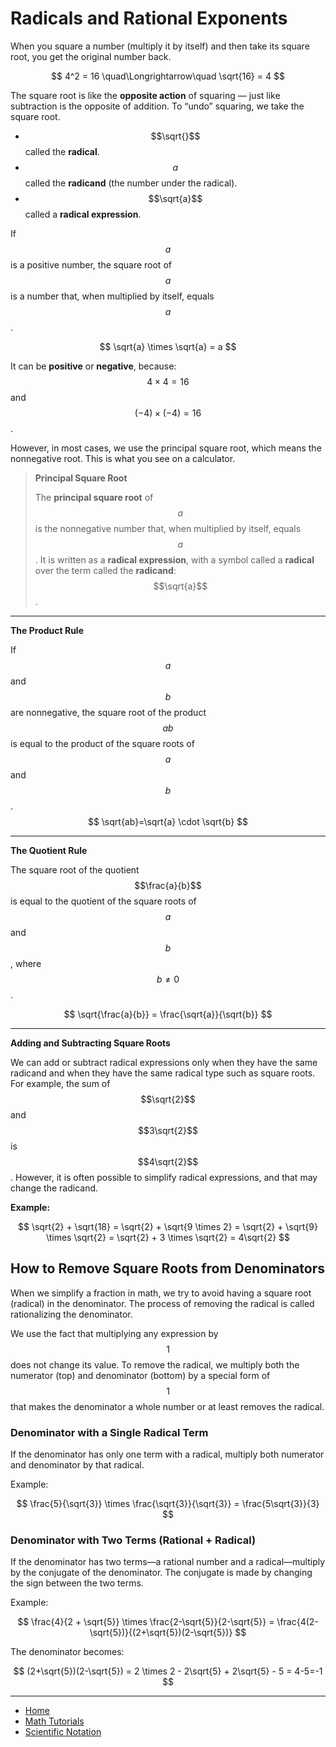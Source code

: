 # Radicals and Rational Exponents

When you square a number (multiply it by itself) and then take its square root, you get the original number back.

$$
4^2 = 16 \quad\Longrightarrow\quad \sqrt{16} = 4
$$

The square root is like the **opposite action** of squaring — just like subtraction is the opposite of addition. To “undo” squaring, we take the square root.

- $$\sqrt{}$$ called the **radical**.
- $$a$$ called the **radicand** (the number under the radical).
- $$\sqrt{a}$$ called a **radical expression**.


If $$a$$ is a positive number, the square root of $$a$$ is a number that, when multiplied by itself, equals $$a$$.

$$
\sqrt{a} \times \sqrt{a} = a
$$        

It can be **positive** or **negative**, because: $$4 \times 4 = 16$$ and $$(-4) \times (-4) = 16$$.

However, in most cases, we use the principal square root, which means the nonnegative root. This is what you see on a calculator.

> **Principal Square Root**
>
> The **principal square root** of $$a$$ is the nonnegative number that, when multiplied by itself, equals $$a$$. It is written as a
> **radical expression**, with a symbol called a **radical** over the term called the **radicand**: $$\sqrt{a}$$.

---

**The Product Rule**

If $$a$$ and $$b$$ are nonnegative, the square root of the product $$ab$$ is equal to the product of the square roots of $$a$$ and $$b$$.
$$
\sqrt{ab}=\sqrt{a} \cdot \sqrt{b}
$$

---

**The Quotient Rule**

The square root of the quotient $$\frac{a}{b}$$ is equal to the quotient of the square roots of $$a$$ and $$b$$, where $$b\neq 0$$.

$$
\sqrt{\frac{a}{b}} = \frac{\sqrt{a}}{\sqrt{b}}
$$

---

**Adding and Subtracting Square Roots**

We can add or subtract radical expressions only when they have the same radicand and when they have the same radical
type such as square roots. For example, the sum of $$\sqrt{2}$$ and $$3\sqrt{2}$$ is $$4\sqrt{2}$$. However, it is often possible 
to simplify radical expressions, and that may change the radicand.

**Example:**

$$
\sqrt{2} + \sqrt{18} = \sqrt{2} + \sqrt{9 \times 2} = \sqrt{2} + \sqrt{9} \times \sqrt{2} = \sqrt{2} + 3 \times \sqrt{2} = 4\sqrt{2}
$$


## How to Remove Square Roots from Denominators

When we simplify a fraction in math, we try to avoid having a square root (radical) in the denominator. 
The process of removing the radical is called rationalizing the denominator.

We use the fact that multiplying any expression by $$1$$ does not change its value. 
To remove the radical, we multiply both the numerator (top) and denominator (bottom) by a special form of $$1$$ that makes the denominator a whole number or at least removes the radical.

### Denominator with a Single Radical Term

If the denominator has only one term with a radical, multiply both numerator and denominator by that radical.

Example:

$$
\frac{5}{\sqrt{3}} \times \frac{\sqrt{3}}{\sqrt{3}} = \frac{5\sqrt{3}}{3}
$$

### Denominator with Two Terms (Rational + Radical)

If the denominator has two terms—a rational number and a radical—multiply by the conjugate of the denominator. 
The conjugate is made by changing the sign between the two terms.

Example:

$$
\frac{4}{2 + \sqrt{5}} \times \frac{2-\sqrt{5}}{2-\sqrt{5}} = \frac{4(2-\sqrt{5})}{(2+\sqrt{5})(2-\sqrt{5})}
$$

The denominator becomes:

$$
(2+\sqrt{5})(2-\sqrt{5}) = 2 \times 2 - 2\sqrt{5} + 2\sqrt{5} - 5 = 4-5=-1
$$

---

- [Home](./../../../README.md)
- [Math Tutorials](./../../tutorials.md)
- [Scientific Notation](./3_Scientific_Notation.md)
